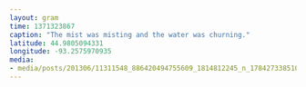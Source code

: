 ```yaml
---
layout: gram
time: 1371323867
caption: "The mist was misting and the water was churning."
latitude: 44.9805094331
longitude: -93.2575970935
media:
- media/posts/201306/11311548_886420494755609_1814812245_n_17842733851000351.jpg
---
```

